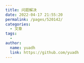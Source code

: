 ```yaml
---
title: 问题解决
date: 2022-04-17 21:55:20
permalink: /pages/520142/
categories:
  - 文章
tags:
  - 
author: 
  name: yuadh
  link: https://github.com/yuadh
---
```

